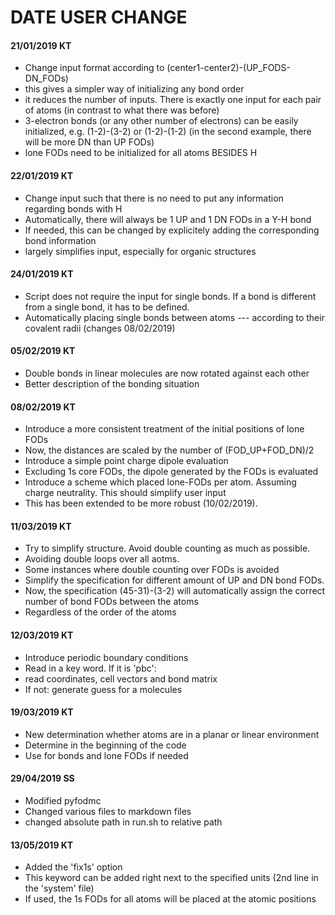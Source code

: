 # DATE USER CHANGE
#### 21/01/2019    KT
- Change input format according to (center1-center2)-(UP_FODS-DN_FODs)
- this gives a simpler way of initializing any bond order
- it reduces the number of inputs. There is exactly one input for each pair of atoms (in contrast to what there was before)
- 3-electron bonds (or any other number of electrons) can be easily initialized, e.g. (1-2)-(3-2) or (1-2)-(1-2)   (in the second example, there will be more DN than UP FODs)
- lone FODs need to be initialized for all atoms BESIDES H

#### 22/01/2019    KT
- Change input such that there is no need to put any information regarding bonds with H
- Automatically, there will always be 1 UP and 1 DN FODs in a Y-H bond
- If needed, this can be changed by explicitely adding the corresponding bond information
- largely simplifies input, especially for organic structures

#### 24/01/2019    KT
- Script does not require the input for single bonds. If a bond is different from a single bond, it has to be defined.
- Automatically placing single bonds between atoms --- according to their covalent radii (changes 08/02/2019)

#### 05/02/2019    KT
- Double bonds in linear molecules are now rotated against each other
- Better description of the bonding situation

#### 08/02/2019    KT
- Introduce a more consistent treatment of the initial positions of lone FODs
- Now, the distances are scaled by the number of (FOD_UP+FOD_DN)/2
- Introduce a simple point charge dipole evaluation
- Excluding 1s core FODs, the dipole generated by the FODs is evaluated
- Introduce a scheme which placed lone-FODs per atom. Assuming charge neutrality. This should simplify user input
- This has been extended to be more robust (10/02/2019).

#### 11/03/2019    KT 
- Try to simplify structure. Avoid double counting as much as possible.
- Avoiding double loops over all aotms.
- Some instances where double counting over FODs is avoided
- Simplify the specification for different amount of UP and DN bond FODs.
- Now, the specification (45-31)-(3-2) will automatically assign the correct number of bond FODs between the atoms
- Regardless of the order of the atoms

#### 12/03/2019    KT
- Introduce periodic boundary conditions
- Read in a key word. If it is 'pbc':
- read coordinates, cell vectors and bond matrix
- If not: generate guess for a molecules

#### 19/03/2019    KT 
- New determination whether atoms are in a planar or linear environment
- Determine in the beginning of the code
- Use for bonds and lone FODs if needed

#### 29/04/2019    SS 
- Modified pyfodmc
- Changed various files to markdown files 
- changed absolute path in run.sh to relative path 

#### 13/05/2019    KT
- Added the 'fix1s' option
- This keyword can be added right next to the specified units (2nd line in the 'system' file)
- If used, the 1s FODs for all atoms will be placed at the atomic positions
